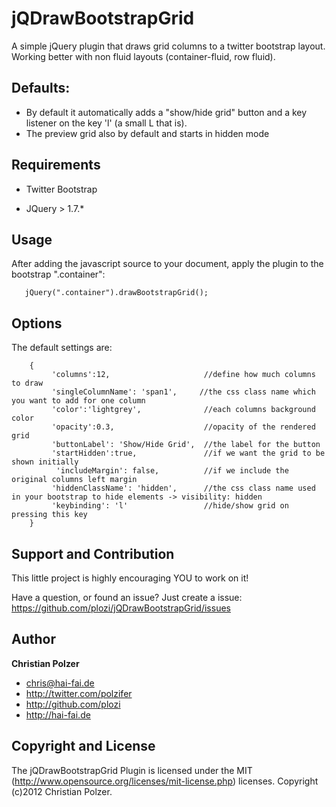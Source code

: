 jQDrawBootstrapGrid
===================

A simple jQuery plugin that draws grid columns to a twitter bootstrap layout. Working better with non fluid layouts (container-fluid, row fluid).


Defaults:
--------
+  By default it automatically adds a "show/hide grid" button and a key listener on the key 'l' (a small L that is).
+  The preview grid also by default and starts in hidden mode


Requirements
------------
+ Twitter Bootstrap

+ JQuery > 1.7.*

Usage
-----
 After adding the javascript source to your document,
 apply the plugin to the bootstrap ".container":

 ~~~~~~
    jQuery(".container").drawBootstrapGrid();
 ~~~~~~

Options
-------
The default settings are:
~~~~~~
    {
         'columns':12,                     //define how much columns to draw
         'singleColumnName': 'span1',     //the css class name which you want to add for one column
         'color':'lightgrey',              //each columns background color
         'opacity':0.3,                    //opacity of the rendered grid
         'buttonLabel': 'Show/Hide Grid',  //the label for the button
         'startHidden':true,               //if we want the grid to be shown initially
          'includeMargin': false,          //if we include the original columns left margin
         'hiddenClassName': 'hidden',      //the css class name used in your bootstrap to hide elements -> visibility: hidden
         'keybinding': 'l'                 //hide/show grid on pressing this key
    }
~~~~~~

Support and Contribution
------------------------
This little project is highly encouraging YOU to work on it!

Have a question, or found an issue? Just create a issue: https://github.com/plozi/jQDrawBootstrapGrid/issues


Author
-------

**Christian Polzer**

+ chris@hai-fai.de
+ http://twitter.com/polzifer
+ http://github.com/plozi
+ http://hai-fai.de



Copyright and License
---------------------

The jQDrawBootstrapGrid Plugin is  licensed under the MIT (http://www.opensource.org/licenses/mit-license.php) licenses. Copyright (c)2012 Christian Polzer.